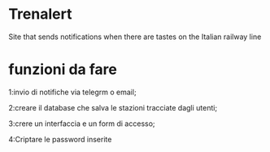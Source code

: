 # Trenalert
Site that sends notifications when there are tastes on the Italian railway line


# funzioni da fare
1:invio di notifiche via telegrm o email;

2:creare il database che salva le stazioni tracciate dagli utenti;

3:crere un interfaccia e un form di accesso;

4:Criptare le password inserite
